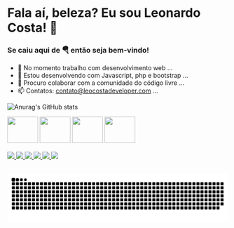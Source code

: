 <h1> Fala aí, beleza? Eu sou Leonardo Costa! 👋 </h1>

<h3> Se caiu aqui de 🪂 então seja bem-vindo! </h3>

- 🔭 No momento trabalho com desenvolvimento web ...
- 🌱 Estou desenvolvendo com Javascript, php e bootstrap ...
- 👯 Procuro colaborar com a comunidade do código livre ...
- 📫 Contatos: contato@leocostadeveloper.com ...

![Anurag's GitHub stats](https://github-readme-stats.vercel.app/api?username=leocostarj22&show_icons=true&theme=tokyonight)

<div style="align: center">
  <img src="https://cdn.jsdelivr.net/gh/devicons/devicon/icons/html5/html5-original.svg" width="70px" height="60">
  <img src="https://cdn.jsdelivr.net/gh/devicons/devicon/icons/css3/css3-original.svg" width="70px" height="60">
  <img src="https://cdn.jsdelivr.net/gh/devicons/devicon/icons/javascript/javascript-plain.svg" width="70px" height="60">
  <img src="https://www.flaticon.com/free-icon/php_919830?term=php%20development&page=1&position=1&page=1&position=1&related_id=919830&origin=search" width="70px" height="60">
  <br>
</div>
<br>
<div>
  <a href="mailto://jetad062@gmail.com"> <img src="https://img.shields.io/badge/Gmail-D14836?style=for-the-badge&logo=gmail&logoColor=white" target="_blank"> </a>
  <a href="https://www.linkedin.com/in/leonardocosta79/"> <img src="https://img.shields.io/badge/LinkedIn-0077B5?style=for-the-badge&logo=linkedin&logoColor=white" target="_blank"> </a>
  <a href="http://www.twitch.tv/querubatv"> <img src="https://img.shields.io/badge/Twitch-9146FF?style=for-the-badge&logo=twitch&logoColor=white" target="_blank"> </a>
  <a href="https://www.youtube.com/channel/UCirkUapFMnw1NSndS9oaStA"> <img src="https://img.shields.io/badge/YouTube-FF0000?style=for-the-badge&logo=youtube&logoColor=white" target="_blank"> </a>
  <a href="http://wa.me/5522988390521?text=Ol%C3%A1!%20Entrei%20em%20seu%20site%20e%20gostaria%20de%20obter%20mais%20informa%C3%A7%C3%B5es.%20Pode%20me%20ajudar%3F">       <img src="https://img.shields.io/badge/WhatsApp-25D366?style=for-the-badge&logo=whatsapp&logoColor=white" target="_blank"> </a>
  <a href="https://discord.gg/gxNMx6Ed"> <img src="https://img.shields.io/badge/Discord-7289DA?style=for-the-badge&logo=discord&logoColor=white" target="_blank"> </a>
</div>
<br>
<div>

  ![GitHub Snake Light](https://raw.githubusercontent.com/Platane/snk/output/github-contribution-grid-snake.svg)
  
</div>

